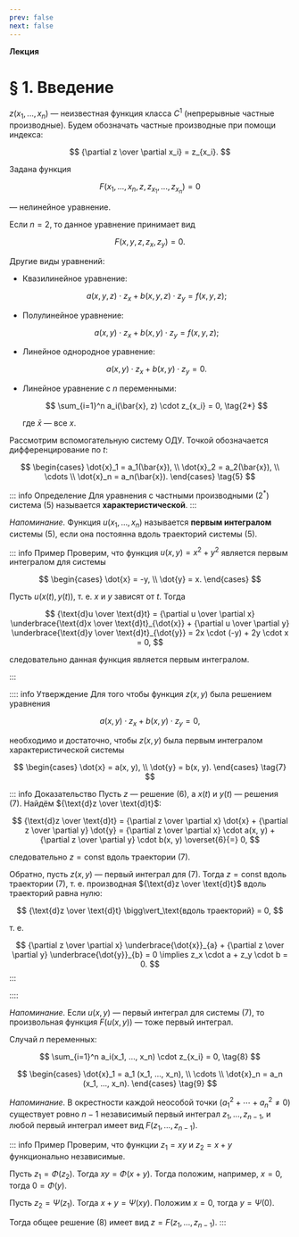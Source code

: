 ```yaml
---
prev: false
next: false
---
```


**Лекция**

# § 1. Введение

$z(x_1, ..., x_n)$ — неизвестная функция класса $C^1$ (непрерывные частные производные). Будем обозначать частные производные при помощи индекса:

$$
{\partial z \over \partial x_i} = z_{x_i}.
$$

Задана функция

$$
F(x_1, ..., x_n, z, z_{x_1}, ..., z_{x_n}) = 0 \tag{1}
$$

— нелинейное уравнение.

Если $n = 2$, то данное уравнение принимает вид

$$
F(x, y, z, z_x, z_y) = 0. \tag{1*}
$$

Другие виды уравнений:

* Квазилинейное уравнение:

  $$
  a(x, y, z) \cdot z_x + b(x, y, z) \cdot z_y = f(x, y, z); \tag{2}
  $$

* Полулинейное уравнение:

  $$
  a(x, y) \cdot z_x + b(x, y) \cdot z_y = f(x, y, z); \tag{3}
  $$

* Линейное однородное уравнение:

  $$
  a(x, y) \cdot z_x + b(x, y) \cdot z_y = 0. \tag{4}
  $$

* Линейное уравнение с $n$ переменными:

  $$
  \sum_{i=1}^n a_i(\bar{x}, z) \cdot z_{x_i} = 0, \tag{2*}
  $$

  где $\bar{x}$ — все $x$.

Рассмотрим вспомогательную систему ОДУ. Точкой обозначается дифференцирование по $t$:

$$
\begin{cases}
\dot{x}_1 = a_1(\bar{x}), \\
\dot{x}_2 = a_2(\bar{x}), \\
\cdots \\
\dot{x}_n = a_n(\bar{x}).
\end{cases} \tag{5}
$$

::: info Определение
Для уравнения с частными производными $(2^*)$ система $(5)$ называется **характеристической**.
:::

*Напоминание.* Функция $u(x_1, ..., x_n)$ называется **первым интегралом** системы $(5)$, если она постоянна вдоль траекторий системы $(5)$.

::: info Пример
Проверим, что функция $u(x, y) = x^2 + y^2$ является первым интегралом для системы

$$
\begin{cases}
\dot{x} = -y, \\
\dot{y} = x.
\end{cases}
$$

Пусть $u(x(t), y(t))$, т. е. $x$ и $y$ зависят от $t$. Тогда

$$
{\text{d}u \over \text{d}t} = {\partial u \over \partial x} \underbrace{\text{d}x \over \text{d}t}_{\dot{x}} + {\partial u \over \partial y} \underbrace{\text{d}y \over \text{d}t}_{\dot{y}} = 2x \cdot (-y) + 2y \cdot x = 0,
$$

следовательно данная функция является первым интегралом.

:::

:::: info Утверждение
Для того чтобы функция $z(x,y)$ была решением уравнения

$$
a(x, y) \cdot z_x + b(x, y) \cdot z_y = 0, \tag{6}
$$

необходимо и достаточно, чтобы $z(x, y)$ была первым интегралом характеристической системы

$$
\begin{cases}
\dot{x} = a(x, y), \\
\dot{y} = b(x, y).
\end{cases} \tag{7}
$$

::: info Доказательство
Пусть $z$ — решение (6), а $x(t)$ и $y(t)$ — решения (7). Найдём ${\text{d}z \over \text{d}t}$:

$$
{\text{d}z \over \text{d}t} = {\partial z \over \partial x} \dot{x} + {\partial z \over \partial y} \dot{y} = {\partial z \over \partial x} \cdot a(x, y) + {\partial z \over \partial y} \cdot b(x, y) \overset{6}{=} 0,
$$

следовательно $z = \text{const}$ вдоль траектории (7).

Обратно, пусть $z(x, y)$ — первый интеграл для (7). Тогда $z = \text{const}$ вдоль траектории (7), т. е. производная ${\text{d}z \over \text{d}t}$ вдоль траекторий равна нулю:

$$
{\text{d}z \over \text{d}t} \bigg\vert_\text{вдоль траекторий} = 0,
$$

т. е.

$$
{\partial z \over \partial x} \underbrace{\dot{x}}_{a} + {\partial z \over \partial y} \underbrace{\dot{y}}_{b} = 0 \implies z_x \cdot a + z_y \cdot b = 0.
$$
:::

::::

*Напоминание.* Если $u(x, y)$ — первый интеграл для системы (7), то произвольная функция $F(u(x, y))$ — тоже первый интеграл.

Случай $n$ переменных:

$$
\sum_{i=1}^n a_i(x_1, ..., x_n) \cdot z_{x_i} = 0, \tag{8}
$$

$$
\begin{cases}
\dot{x}_1 = a_1 (x_1, ..., x_n), \\
\cdots \\
\dot{x}_n = a_n (x_1, ..., x_n).
\end{cases} \tag{9}
$$

*Напоминание.* В окрестности каждой неособой точки ($a_1^2 + \cdots + a_n^2 \ne 0$) существует ровно $n-1$ независимый первый интеграл $z_1, ..., z_{n-1}$, и любой первый интеграл имеет вид $F(z_1, ..., z_{n-1})$.

::: info Пример
Проверим, что функции $z_1 = xy$ и $z_2 = x + y$ функционально независимые.

Пусть $z_1 = \Phi(z_2)$. Тогда $xy = \Phi(x + y)$. Тогда положим, например, $x = 0$, тогда $0 = \Phi(y)$.

Пусть $z_2 = \Psi(z_1)$. Тогда $x + y = \Psi(xy)$. Положим $x = 0$, тогда $y = \Psi(0)$.

Тогда общее решение (8) имеет вид $z = F(z_1, ..., z_{n-1})$.
:::
